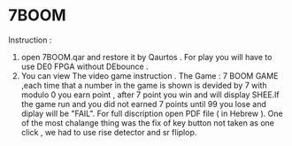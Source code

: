 # 7BOOM
Instruction :
1. open 7BOOM.qar and restore it by Qaurtos . For play you will have to use DE0 FPGA without DEbounce . 
2. You can view The video game instruction .
The Game :
7 BOOM GAME  ,each time that a number in the game is shown is devided by 7 with modulo 0 you earn point , after 7 point you win and will display SHEE.If the game run and you did not earned 7 points until 99 you lose and diplay will be "FAIL". 
For full discription open PDF file ( in Hebrew ).
One of the most chalange thing was the fix of key button not taken as one click , we had to use rise detector and sr fliplop.

